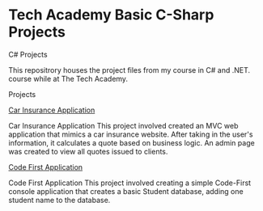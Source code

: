 # Tech Academy Basic C-Sharp Projects
 
C# Projects

This repositrory houses the project files from my course in C# and .NET. course while at The Tech Academy.

Projects

[Car Insurance Application](https://github.com/Michael1388/Tech-Academy-Basic-C-Sharp-Projects/tree/main/Basic%20C%23%20Programs/CarInsurance)

Car Insurance Application
This project involved created an MVC web application that mimics a car insurance website. After taking in the user's information, it calculates a quote based on business logic. An admin page was created to view all quotes issued to clients.

[Code First Application](https://github.com/Michael1388/Tech-Academy-Basic-C-Sharp-Projects/tree/main/Basic%20C%23%20Programs/CodeFirst547)

Code First Application
This project involved creating a simple Code-First console application that creates a basic Student database, adding one student name to the database.
